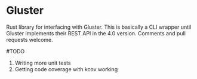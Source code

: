 # Gluster
Rust library for interfacing with Gluster.
This is basically a CLI wrapper until Gluster implements their REST API in the 4.0 version.  Comments and pull requests
welcome. 

#TODO
1. Writing more unit tests
2. Getting code coverage with kcov working 
